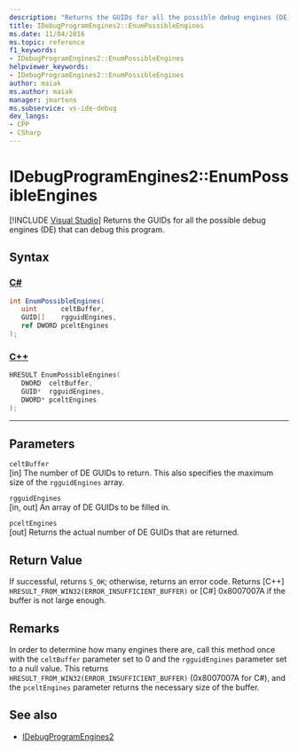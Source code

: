 ```yaml
---
description: "Returns the GUIDs for all the possible debug engines (DE) that can debug this program."
title: IDebugProgramEngines2::EnumPossibleEngines
ms.date: 11/04/2016
ms.topic: reference
f1_keywords:
- IDebugProgramEngines2::EnumPossibleEngines
helpviewer_keywords:
- IDebugProgramEngines2::EnumPossibleEngines
author: maiak
ms.author: maiak
manager: jmartens
ms.subservice: vs-ide-debug
dev_langs:
- CPP
- CSharp
---
```

# IDebugProgramEngines2::EnumPossibleEngines

 [!INCLUDE [Visual Studio](~/includes/applies-to-version/vs-windows-only.md)]
Returns the GUIDs for all the possible debug engines (DE) that can debug this program.

## Syntax

### [C#](#tab/csharp)
```csharp
int EnumPossibleEngines( 
   uint      celtBuffer,
   GUID[]    rgguidEngines,
   ref DWORD pceltEngines
);
```
### [C++](#tab/cpp)
```cpp
HRESULT EnumPossibleEngines( 
   DWORD  celtBuffer,
   GUID*  rgguidEngines,
   DWORD* pceltEngines
);
```
---

## Parameters
`celtBuffer`\
[in] The number of DE GUIDs to return. This also specifies the maximum size of the `rgguidEngines` array.

`rgguidEngines`\
[in, out] An array of DE GUIDs to be filled in.

`pceltEngines`\
[out] Returns the actual number of DE GUIDs that are returned.

## Return Value
 If successful, returns `S_OK`; otherwise, returns an error code. Returns [C++] `HRESULT_FROM_WIN32(ERROR_INSUFFICIENT_BUFFER)` or [C#] 0x8007007A if the buffer is not large enough.

## Remarks
 In order to determine how many engines there are, call this method once with the `celtBuffer` parameter set to 0 and the `rgguidEngines` parameter set to a null value. This returns `HRESULT_FROM_WIN32(ERROR_INSUFFICIENT_BUFFER)` (0x8007007A for C#), and the `pceltEngines` parameter returns the necessary size of the buffer.

## See also
- [IDebugProgramEngines2](../../../extensibility/debugger/reference/idebugprogramengines2.md)
